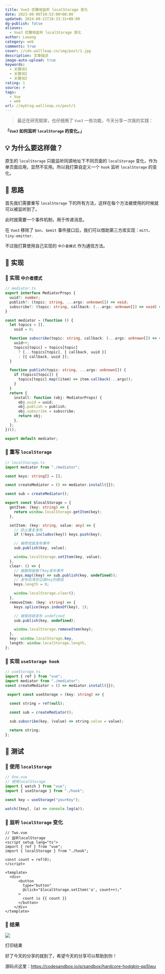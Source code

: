 ```yaml
---
title: Vue3 优雅地监听 localStorage 变化
date: 2023-08-06T10:53:00+08:00
updated: 2024-08-21T10:33:31+08:00
dg-publish: false
aliases:
  - Vue3 优雅地监听 localStorage 变化
author: Luwang
category: web
comments: true
cover: //cdn.wallleap.cn/img/post/1.jpg
description: 文章描述
image-auto-upload: true
keywords:
  - 关键词1
  - 关键词2
  - 关键词3
rating: 1
source: #
tags:
  - Vue
  - web
url: //myblog.wallleap.cn/post/1
---
```


> 最近在研究框架，也仔细用了 `Vue3` 一些功能，今天分享一次我的实践：

**「`Vue3` 如何监听 `localStorage` 的变化。」**

## 💡 为什么要这样做？

原生的 `localStorage` 只能监听同源地址下不同页面的 `localStorage` 变化，作为单页面应用，显然不实用。所以我打算自定义一个 `hook` 监听 `localStorage` 的变化。

## 💎 思路

首先我们需要重写 `localStorage` 下的所有方法，这样在每个方法被使用的时候就可以被监听到了。

此时就需要一个事件机制，用于传递消息。

在 `Vue3` 移除了 `$on`、`$emit` 事件接口后，我们可以借助第三方库实现：`mitt`、`tiny-emitter`.

不过我打算使用自己实现的 `中介者模式` 作为通信方法。

## 💎 实现

### 🚗 实现 `中介者模式`

```ts
// mediator.ts
export interface MediatorProps {
  uuid?: number;
  publish?: (topic: string, ...args: unknown[]) => void;
  subscribe?: (topic: string, callback: (...args: unknown[]) => void) => void;
}

const mediator = (function () {
  let topics = [],
    uuid = 0;

  function subscribe(topic: string, callback: (...args: unknown[]) => void) {
    uuid++;
    topics[topic] = topics[topic]
      ? [...topics[topic], { callback, uuid }]
      : [{ callback, uuid }];
  }

  function publish(topic: string, ...args: unknown[]) {
    if (topics[topic]) {
      topics[topic].map((item) => item.callback(...args));
    }
  }
  return {
    install: function (obj: MediatorProps) {
      obj.uuid = uuid;
      obj.publish = publish;
      obj.subscribe = subscribe;
      return obj;
    },
  };
})();

export default mediator;
```

### 🚗 重写 `localStorage`

```ts
// localStorage.ts
import mediator from "./mediator";

const keys: string[] = [];

const createMediator = () => mediator.install({});

const sub = createMediator();

export const $localStorage = {
  getItem: (key: string) => {
    return window.localStorage.getItem(key);
  },

  setItem: (key: string, value: any) => {
    // 防止重复发布
    if (!keys.includes(key)) keys.push(key);

    // 被修改就发布事件
    sub.publish(key, value);    

    window.localStorage.setItem(key, value);
  },
  clear: () => {
    // 被删除就每个key发布事件
    keys.map((key) => sub.publish(key, undefined));
    // 发布后清空记录key的数组
    keys.length = 0;

    window.localStorage.clear();
  },
  removeItem: (key: string) => {
    keys.splice(keys.indexOf(key), 1);

    // 被移除就发布 undefined
    sub.publish(key, undefined);

    window.localStorage.removeItem(key);
  },
  key: window.localStorage.key,
  length: window.localStorage.length,
};
```

### 🚗 实现 `useStorage hook`

```ts
// useStorage.ts
import { ref } from "vue";
import mediator from "./mediator";
const createMediator = () => mediator.install({});

 export const useStorage = (key: string) => {
  
  const string = ref(null);

  const sub = createMediator();

  sub.subscribe(key, (value) => string.value = value);

  return string;
};
```

## 💎 测试

### 🚗 使用 `localStorage`

```ts
// One.vue
// 使用localStorage
import { watch } from "vue";
import { useStorage } from "./hook";

const key = useStorage("yourKey");

watch([key], (a) => console.log(a));
```

### 🚗 监听 `localStorage` 变化

```vue
// Two.vue
// 监听localStorage
<script setup lang="ts">
import { ref } from "vue";
import { localStorage } from "./hook";

const count = ref(0);
</script>

<template>
  <div>
      <button
        type="button"
        @click="$localStorage.setItem('a', count++);"
      >
        count is {{ count }}
      </button>
    </div>
</template>
```

### 🚗 结果

![](https://cdn.wallleap.cn/img/pic/illustration/202308062253117.gif)

打印结果

好了今天的分享的就到了，希望今天的分享可以帮助到你！

源码点这里：<https://codesandbox.io/p/sandbox/hardcore-hodgkin-qp5lwu>
